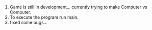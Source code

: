 1. Game is still in development... currently trying to make Computer vs Computer.
2. To execute the program run main.
3. fixed some bugs...

